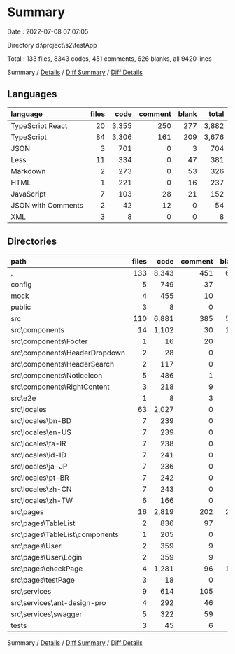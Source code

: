 # Summary

Date : 2022-07-08 07:07:05

Directory d:\\project\\s2\\testApp

Total : 133 files,  8343 codes, 451 comments, 626 blanks, all 9420 lines

Summary / [Details](details.md) / [Diff Summary](diff.md) / [Diff Details](diff-details.md)

## Languages
| language | files | code | comment | blank | total |
| :--- | ---: | ---: | ---: | ---: | ---: |
| TypeScript React | 20 | 3,355 | 250 | 277 | 3,882 |
| TypeScript | 84 | 3,306 | 161 | 209 | 3,676 |
| JSON | 3 | 701 | 0 | 3 | 704 |
| Less | 11 | 334 | 0 | 47 | 381 |
| Markdown | 2 | 273 | 0 | 53 | 326 |
| HTML | 1 | 221 | 0 | 16 | 237 |
| JavaScript | 7 | 103 | 28 | 21 | 152 |
| JSON with Comments | 2 | 42 | 12 | 0 | 54 |
| XML | 3 | 8 | 0 | 0 | 8 |

## Directories
| path | files | code | comment | blank | total |
| :--- | ---: | ---: | ---: | ---: | ---: |
| . | 133 | 8,343 | 451 | 626 | 9,420 |
| config | 5 | 749 | 37 | 13 | 799 |
| mock | 4 | 455 | 10 | 28 | 493 |
| public | 3 | 8 | 0 | 0 | 8 |
| src | 110 | 6,881 | 385 | 546 | 7,812 |
| src\\components | 14 | 1,102 | 30 | 125 | 1,257 |
| src\\components\\Footer | 1 | 16 | 20 | 6 | 42 |
| src\\components\\HeaderDropdown | 2 | 28 | 0 | 7 | 35 |
| src\\components\\HeaderSearch | 2 | 117 | 0 | 11 | 128 |
| src\\components\\NoticeIcon | 5 | 486 | 1 | 46 | 533 |
| src\\components\\RightContent | 3 | 218 | 9 | 24 | 251 |
| src\\e2e | 1 | 8 | 3 | 3 | 14 |
| src\\locales | 63 | 2,027 | 0 | 72 | 2,099 |
| src\\locales\\bn-BD | 7 | 239 | 0 | 7 | 246 |
| src\\locales\\en-US | 7 | 239 | 0 | 7 | 246 |
| src\\locales\\fa-IR | 7 | 238 | 0 | 7 | 245 |
| src\\locales\\id-ID | 7 | 241 | 0 | 7 | 248 |
| src\\locales\\ja-JP | 7 | 236 | 0 | 7 | 243 |
| src\\locales\\pt-BR | 7 | 242 | 0 | 7 | 249 |
| src\\locales\\zh-CN | 7 | 243 | 0 | 8 | 251 |
| src\\locales\\zh-TW | 6 | 166 | 0 | 6 | 172 |
| src\\pages | 16 | 2,819 | 202 | 227 | 3,248 |
| src\\pages\\TableList | 2 | 836 | 97 | 51 | 984 |
| src\\pages\\TableList\\components | 1 | 205 | 0 | 5 | 210 |
| src\\pages\\User | 2 | 359 | 9 | 31 | 399 |
| src\\pages\\User\\Login | 2 | 359 | 9 | 31 | 399 |
| src\\pages\\checkPage | 4 | 1,281 | 96 | 106 | 1,483 |
| src\\pages\\testPage | 3 | 18 | 0 | 9 | 27 |
| src\\services | 9 | 614 | 105 | 88 | 807 |
| src\\services\\ant-design-pro | 4 | 292 | 46 | 39 | 377 |
| src\\services\\swagger | 5 | 322 | 59 | 49 | 430 |
| tests | 3 | 45 | 6 | 10 | 61 |

Summary / [Details](details.md) / [Diff Summary](diff.md) / [Diff Details](diff-details.md)